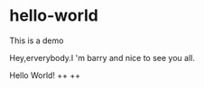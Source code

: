 # hello-world
This is a demo

Hey,erverybody.I 'm barry and nice to see you all.


Hello World!
++
++
